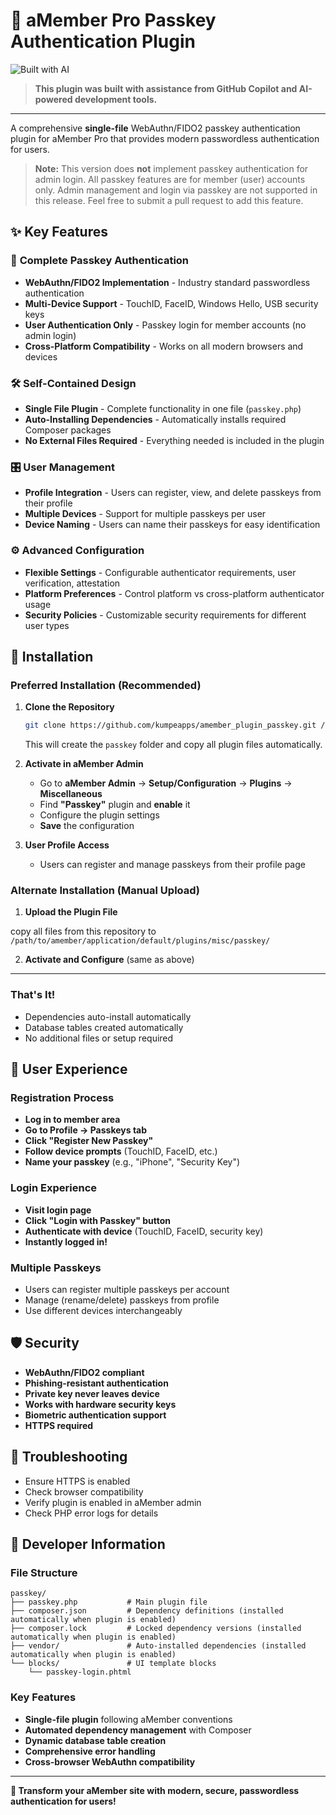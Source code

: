 # 🔐 aMember Pro Passkey Authentication Plugin

![Built with AI](https://img.shields.io/badge/Built%20with-AI-blue?logo=githubcopilot)
> **This plugin was built with assistance from GitHub Copilot and AI-powered development tools.**

---

A comprehensive **single-file** WebAuthn/FIDO2 passkey authentication plugin for aMember Pro that provides modern passwordless authentication for users.

> **Note:** This version does **not** implement passkey authentication for admin login. All passkey features are for member (user) accounts only. Admin management and login via passkey are not supported in this release. Feel free to submit a pull request to add this feature.

## ✨ **Key Features**

### 🔑 **Complete Passkey Authentication**

- **WebAuthn/FIDO2 Implementation** - Industry standard passwordless authentication
- **Multi-Device Support** - TouchID, FaceID, Windows Hello, USB security keys
- **User Authentication Only** - Passkey login for member accounts (no admin login)
- **Cross-Platform Compatibility** - Works on all modern browsers and devices

### 🛠️ **Self-Contained Design**

- **Single File Plugin** - Complete functionality in one file (`passkey.php`)
- **Auto-Installing Dependencies** - Automatically installs required Composer packages
- **No External Files Required** - Everything needed is included in the plugin

### 🎛️ **User Management**

- **Profile Integration** - Users can register, view, and delete passkeys from their profile
- **Multiple Devices** - Support for multiple passkeys per user
- **Device Naming** - Users can name their passkeys for easy identification

### ⚙️ **Advanced Configuration**

- **Flexible Settings** - Configurable authenticator requirements, user verification, attestation
- **Platform Preferences** - Control platform vs cross-platform authenticator usage
- **Security Policies** - Customizable security requirements for different user types

## 🚀 Installation

### **Preferred Installation (Recommended)**

1. **Clone the Repository**

   ```bash
   git clone https://github.com/kumpeapps/amember_plugin_passkey.git /path/to/amember/application/default/plugins/misc/passkey
   ```

   This will create the `passkey` folder and copy all plugin files automatically.

2. **Activate in aMember Admin**

   - Go to **aMember Admin** → **Setup/Configuration** → **Plugins** → **Miscellaneous**
   - Find **"Passkey"** plugin and **enable** it
   - Configure the plugin settings
   - **Save** the configuration

3. **User Profile Access**

   - Users can register and manage passkeys from their profile page

### **Alternate Installation (Manual Upload)**

1. **Upload the Plugin File**

copy all files from this repository to `/path/to/amember/application/default/plugins/misc/passkey/`

2. **Activate and Configure** (same as above)

---

### **That's It!**

- Dependencies auto-install automatically
- Database tables created automatically
- No additional files or setup required

## 🎯 **User Experience**

### **Registration Process**

- **Log in to member area**
- **Go to Profile → Passkeys tab**
- **Click "Register New Passkey"**
- **Follow device prompts** (TouchID, FaceID, etc.)
- **Name your passkey** (e.g., "iPhone", "Security Key")

### **Login Experience**

- **Visit login page**
- **Click "Login with Passkey" button**
- **Authenticate with device** (TouchID, FaceID, security key)
- **Instantly logged in!**

### **Multiple Passkeys**

- Users can register multiple passkeys per account
- Manage (rename/delete) passkeys from profile
- Use different devices interchangeably

## 🛡️ **Security**

- **WebAuthn/FIDO2 compliant**
- **Phishing-resistant authentication**
- **Private key never leaves device**
- **Works with hardware security keys**
- **Biometric authentication support**
- **HTTPS required**

## 🐛 **Troubleshooting**

- Ensure HTTPS is enabled
- Check browser compatibility
- Verify plugin is enabled in aMember admin
- Check PHP error logs for details

## 📝 **Developer Information**

### File Structure

```
passkey/
├── passkey.php           # Main plugin file
├── composer.json         # Dependency definitions (installed automatically when plugin is enabled)
├── composer.lock         # Locked dependency versions (installed automatically when plugin is enabled)
├── vendor/               # Auto-installed dependencies (installed automatically when plugin is enabled)
└── blocks/               # UI template blocks
    └── passkey-login.phtml
```

### Key Features

- **Single-file plugin** following aMember conventions
- **Automated dependency management** with Composer
- **Dynamic database table creation**
- **Comprehensive error handling**
- **Cross-browser WebAuthn compatibility**

---

**🚀 Transform your aMember site with modern, secure, passwordless authentication for users!**
